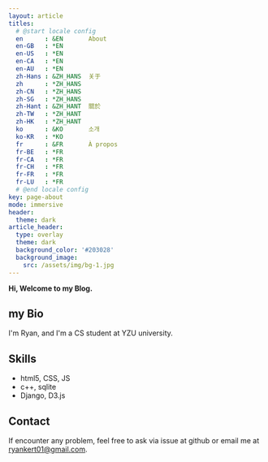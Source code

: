 ```yaml
---
layout: article
titles:
  # @start locale config
  en      : &EN       About
  en-GB   : *EN
  en-US   : *EN
  en-CA   : *EN
  en-AU   : *EN
  zh-Hans : &ZH_HANS  关于
  zh      : *ZH_HANS
  zh-CN   : *ZH_HANS
  zh-SG   : *ZH_HANS
  zh-Hant : &ZH_HANT  關於
  zh-TW   : *ZH_HANT
  zh-HK   : *ZH_HANT
  ko      : &KO       소개
  ko-KR   : *KO
  fr      : &FR       À propos
  fr-BE   : *FR
  fr-CA   : *FR
  fr-CH   : *FR
  fr-FR   : *FR
  fr-LU   : *FR
  # @end locale config
key: page-about
mode: immersive
header:
  theme: dark
article_header:
  type: overlay
  theme: dark
  background_color: '#203028'
  background_image:
    src: /assets/img/bg-1.jpg
---
```

**Hi,
Welcome to my Blog.**

## my Bio

I'm Ryan, and I'm a CS student at YZU university.


## Skills

- html5, CSS, JS
- c++, sqlite
- Django, D3.js



## Contact

If encounter any problem, feel free to ask via issue at github or email me at [ryankert01@gmail.com](mailto:ryankert01@gmail.com).


